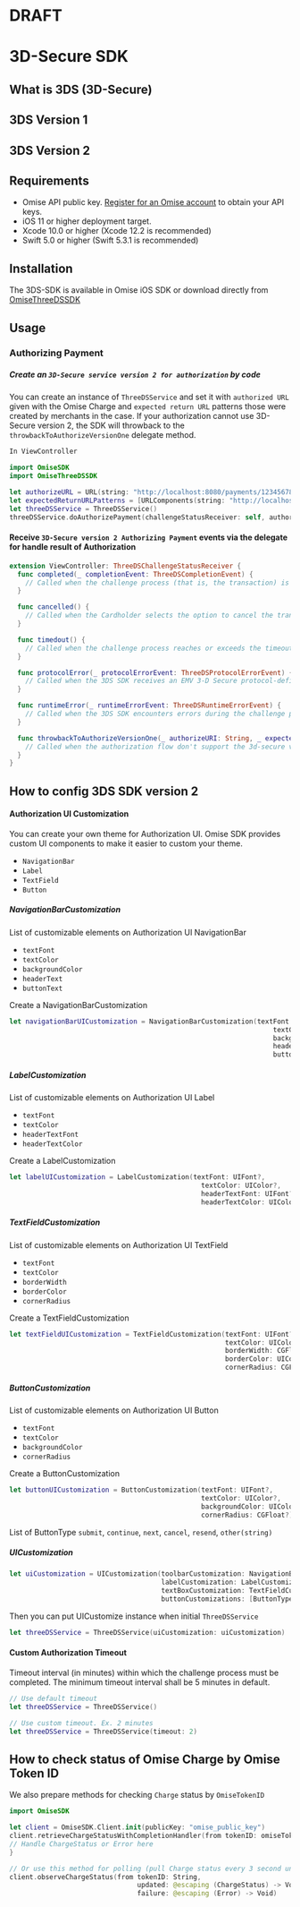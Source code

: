 # DRAFT
# 3D-Secure SDK

## What is 3DS (3D-Secure)

## 3DS Version 1
## 3DS Version 2

## Requirements
* Omise API public key. [Register for an Omise account](https://dashboard.omise.co/signup) to obtain your API keys.
* iOS 11 or higher deployment target.
* Xcode 10.0 or higher (Xcode 12.2 is recommended)
* Swift 5.0 or higher (Swift 5.3.1 is recommended)

## Installation
The 3DS-SDK is available in Omise iOS SDK or download directly from [OmiseThreeDSSDK](https://github.com/omise/omise-ios/blob/3ds-v2-document/OmiseThreeDSSDK/OmiseThreeDSSDK.xcframework.zip)

## Usage
### Authorizing Payment
##### Create an `3D-Secure service version 2 for authorization` by code
You can create an instance of `ThreeDSService` and set it with `authorized URL` given with the Omise Charge and `expected return URL` patterns those were created by merchants in the case. If your authorization cannot use 3D-Secure version 2, the SDK will throwback to the `throwbackToAuthorizeVersionOne` delegate method.
```swift
In ViewController

import OmiseSDK
import OmiseThreeDSSDK

let authorizeURL = URL(string: "http://localhost:8080/payments/123456789/authorize")!
let expectedReturnURLPatterns = [URLComponents(string: "http://localhost:8080/charge/order")!]
let threeDSService = ThreeDSService()
threeDSService.doAuthorizePayment(challengeStatusReceiver: self, authorizeURL: authorizeURL, expectedReturnURLPatterns: expectedReturnURLPatterns)
```

#### Receive `3D-Secure version 2 Authorizing Payment` events via the delegate for handle result of Authorization
```swift
extension ViewController: ThreeDSChallengeStatusReceiver {
  func completed(_ completionEvent: ThreeDSCompletionEvent) {
    // Called when the challenge process (that is, the transaction) is completed.
  }

  func cancelled() {
    // Called when the Cardholder selects the option to cancel the transaction on the challenge screen.
  }

  func timedout() {
    // Called when the challenge process reaches or exceeds the timeout interval.
  }

  func protocolError(_ protocolErrorEvent: ThreeDSProtocolErrorEvent) {
    // Called when the 3DS SDK receives an EMV 3-D Secure protocol-defined error message from the ACS.
  }

  func runtimeError(_ runtimeErrorEvent: ThreeDSRuntimeErrorEvent) {
    // Called when the 3DS SDK encounters errors during the challenge process. 
  }

  func throwbackToAuthorizeVersionOne(_ authorizeURI: String, _ expectedReturnURLPatterns: [URLComponents]) {
    // Called when the authorization flow don't support the 3d-secure version 2
  }
}
```

## How to config 3DS SDK version 2
#### Authorization UI Customization
You can create your own theme for Authorization UI.
Omise SDK provides custom UI components to make it easier to custom your theme.
* `NavigationBar`
* `Label`
* `TextField`
* `Button`

##### NavigationBarCustomization
List of customizable elements on Authorization UI NavigationBar
* `textFont`
* `textColor`
* `backgroundColor`
* `headerText`
* `buttonText`

Create a NavigationBarCustomization
```swift
let navigationBarUICustomization = NavigationBarCustomization(textFont: UIFont?,
                                                                  textColor: UIColor?,
                                                                  backgroundColor: UIColor?,
                                                                  headerText: String?,
                                                                  buttonText: String?)
```

##### LabelCustomization
List of customizable elements on Authorization UI Label
* `textFont`
* `textColor`
* `headerTextFont`
* `headerTextColor`

Create a LabelCustomization
```swift
let labelUICustomization = LabelCustomization(textFont: UIFont?,
                                                textColor: UIColor?,
                                                headerTextFont: UIFont?,
                                                headerTextColor: UIColor?)
```

##### TextFieldCustomization
List of customizable elements on Authorization UI TextField
* `textFont`
* `textColor`
* `borderWidth`
* `borderColor`
* `cornerRadius`

Create a TextFieldCustomization
```swift
let textFieldUICustomization = TextFieldCustomization(textFont: UIFont?,
                                                      textColor: UIColor?,
                                                      borderWidth: CGFloat?,
                                                      borderColor: UIColor?,
                                                      cornerRadius: CGFloat?)
```

##### ButtonCustomization
List of customizable elements on Authorization UI Button
* `textFont`
* `textColor`
* `backgroundColor`
* `cornerRadius`

Create a ButtonCustomization
```swift
let buttonUICustomization = ButtonCustomization(textFont: UIFont?,
                                                textColor: UIColor?,
                                                backgroundColor: UIColor?,
                                                cornerRadius: CGFloat?)                                                
```

List of ButtonType
`submit`, `continue`, `next`, `cancel`, `resend`, `other(string)`


##### UICustomization
```swift
let uiCustomization = UICustomization(toolbarCustomization: NavigationBarCustomization?,
                                      labelCustomization: LabelCustomization?,
                                      textBoxCustomization: TextFieldCustomization?,
                                      buttonCustomizations: [ButtonType: ButtonCustomization])             
```
Then you can put UICustomize instance when initial `ThreeDSService`
```swift
let threeDSService = ThreeDSService(uiCustomization: uiCustomization)
```

#### Custom Authorization Timeout
Timeout interval (in minutes) within which the challenge process must be completed. The minimum timeout interval shall be 5 minutes in default.
```swift
// Use default timeout
let threeDSService = ThreeDSService()

// Use custom timeout. Ex. 2 minutes
let threeDSService = ThreeDSService(timeout: 2)
```

## How to check status of Omise Charge by Omise Token ID
We also prepare methods for checking `Charge` status by `OmiseTokenID`
```swift
import OmiseSDK

let client = OmiseSDK.Client.init(publicKey: "omise_public_key")
client.retrieveChargeStatusWithCompletionHandler(from tokenID: omiseTokenID, completionHandler: (((ChargeStatus, Error?)) -> Void)?) {
// Handle ChargeStatus or Error here
}

// Or use this method for polling (pull Charge status every 3 second until exceed the limit(10 times) or Charge status changed to Success or Failed)
client.observeChargeStatus(from tokenID: String,
                                updated: @escaping (ChargeStatus) -> Void,
                                failure: @escaping (Error) -> Void)

```
